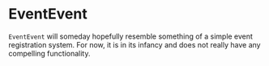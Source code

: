 # EventEvent

`EventEvent` will someday hopefully resemble something of a simple event registration system. For now, it is in its infancy and does not really have any compelling functionality.